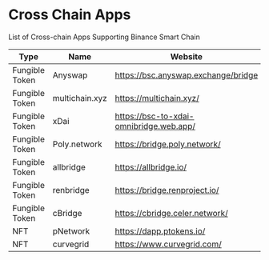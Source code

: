 # Cross Chain Apps

List of Cross-chain Apps Supporting Binance Smart Chain

|Type	|Name	|Website	|Tutorial|
|---------|----------|--------------------|----------|
|Fungible Token| Anyswap	|https://bsc.anyswap.exchange/bridge |[Link](https://anyswap-faq.readthedocs.io/en/latest/How%20To%20Setup%20and%20Use%20Anyswap.html)
|Fungible Token| multichain.xyz	|https://multichain.xyz/| |	
|Fungible Token| xDai	| https://bsc-to-xdai-omnibridge.web.app/ |	[Link](https://www.xdaichain.com/for-users/bridges/binance-smart-chain-omnibridge/bsc-omnibridge-example) |
|Fungible Token| Poly.network	| https://bridge.poly.network/ | [Link](https://medium.com/poly-network/poly-network-now-supports-cross-chain-transfer-of-eth-neo-heco-assets-to-bsc-fed6880d5681) |
|Fungible Token| allbridge	| https://allbridge.io/	| [link](https://docs.allbridge.io/) |
|Fungible Token| renbridge	| https://bridge.renproject.io/ | [Link](https://docs.renproject.io/developers/) |
|Fungible Token| cBridge	| https://cbridge.celer.network/	| [Link](https://cbridge-docs.celer.network/) |
|NFT |	pNetwork |	https://dapp.ptokens.io/	| [Link](https://www.binance.org/en/blog/pnetworks-ethereum-bsc-bridge-now-live-on-the-binance-smart-chain/) |
|NFT |	curvegrid |	https://www.curvegrid.com/	| [Link](https://www.curvegrid.com/docss) |
